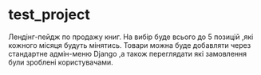 # test_project
Лендінг-пейдж по продажу книг. На вибір буде всього до 5 позицій ,які кожного місяця будуть мінятись. Товари можна буде
добавляти через стандартне адмін-меню Django ,а також переглядати які замовлення були зроблені користувачами.
